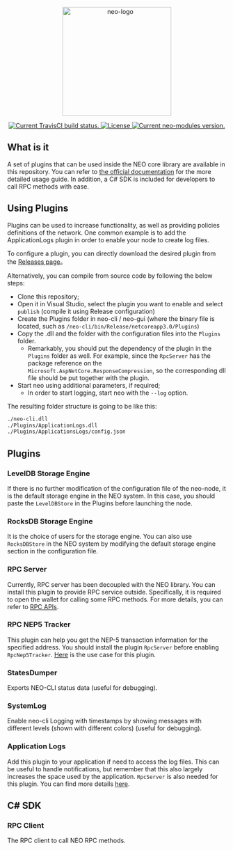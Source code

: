 <p align="center">
<a href="https://neo.org/">
      <img
      src="https://neo3.azureedge.net/images/logo%20files-dark.svg"
      width="250px" alt="neo-logo">
  </a>
</p>

<p align="center">      
  <a href="https://travis-ci.org/neo-project/neo-modules">
    <img src="https://travis-ci.org/neo-project/neo-modules.svg?branch=master" alt="Current TravisCI build status.">
  </a>
  <a href="https://github.com/neo-project/neo-modules/blob/master/LICENSE">
    <img src="https://img.shields.io/badge/license-MIT-blue.svg" alt="License">
  </a>
  <a href="https://github.com/neo-project/neo-modules/releases">
    <img src="https://badge.fury.io/gh/neo-project%2Fneo-modules.svg" alt="Current neo-modules version.">
  </a>    
</p>

## What is it
A set of plugins that can be used inside the NEO core library are available in this repository. You can refer to [the official documentation](https://docs.neo.org/docs/en-us/node/cli/setup.html) for the more detailed usage guide. In addition, a C# SDK is included for developers to call RPC methods with ease.

## Using Plugins
Plugins can be used to increase functionality, as well as providing policies definitions of the network.
One common example is to add the ApplicationLogs plugin in order to enable your node to create log files.

To configure a plugin, you can directly download the desired plugin from the [Releases page](https://github.com/neo-project/neo-modules/releases)。

Alternatively, you can compile from source code by following the below steps:
- Clone this repository;
- Open it in Visual Studio, select the plugin you want to enable and select `publish` \(compile it using Release configuration\)
- Create the Plugins folder in neo-cli / neo-gui (where the binary file is located, such as `/neo-cli/bin/Release/netcoreapp3.0/Plugins`)
- Copy the .dll and the folder with the configuration files into the `Plugins` folder.
  - Remarkably, you should put the dependency of the plugin in the `Plugins` folder as well. For example, since the `RpcServer` has the package reference on the `Microsoft.AspNetCore.ResponseCompression`, so the corresponding dll file should be put together with the plugin.
- Start neo using additional parameters, if required;
  - In order to start logging, start neo with the `--log` option.

The resulting folder structure is going to be like this:

```sh
./neo-cli.dll
./Plugins/ApplicationLogs.dll
./Plugins/ApplicationsLogs/config.json
```

## Plugins
### LevelDB Storage Engine
If there is no further modification of the configuration file of the neo-node, it is the default storage engine in the NEO system. In this case, you should paste the `LevelDBStore` in the Plugins before launching the node.

### RocksDB Storage Engine
It is the choice of users for the storage engine. You can also use `RocksDBStore` in the NEO system by modifying the default storage engine section in the configuration file.

### RPC Server
Currently, RPC server has been decoupled with the NEO library. You can install this plugin to provide RPC service outside. Specifically, it is required to open the wallet for calling some RPC methods. For more details, you can refer to [RPC APIs](https://docs.neo.org/docs/zh-cn/reference/rpc/latest-version/api.html).  

### RPC NEP5 Tracker
This plugin can help you get the NEP-5 transaction information for the specified address. You should install the plugin `RpcServer` before enabling `RpcNep5Tracker`. [Here](https://docs.neo.org/docs/en-us/reference/rpc/latest-version/api/getnep5transfers.html) is the use case for this plugin.

### StatesDumper
Exports NEO-CLI status data \(useful for debugging\).

### SystemLog
Enable neo-cli Logging with timestamps by showing messages with different levels (shown with different colors) \(useful for debugging\).

### Application Logs
Add this plugin to your application if need to access the log files. This can be useful to handle notifications, but remember that this also largely increases the space used by the application. `RpcServer` is also needed for this plugin. You can find more details [here](https://docs.neo.org/docs/en-us/reference/rpc/latest-version/api/getapplicationlog.html).

## C# SDK
### RPC Client
The RPC client to call NEO RPC methods.
